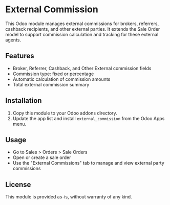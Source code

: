 # External Commission

This Odoo module manages external commissions for brokers, referrers, cashback recipients, and other external parties. It extends the Sale Order model to support commission calculation and tracking for these external agents.

## Features
- Broker, Referrer, Cashback, and Other External commission fields
- Commission type: fixed or percentage
- Automatic calculation of commission amounts
- Total external commission summary

## Installation
1. Copy this module to your Odoo addons directory.
2. Update the app list and install `external_commission` from the Odoo Apps menu.

## Usage
- Go to Sales > Orders > Sale Orders
- Open or create a sale order
- Use the "External Commissions" tab to manage and view external party commissions

## License
This module is provided as-is, without warranty of any kind.
